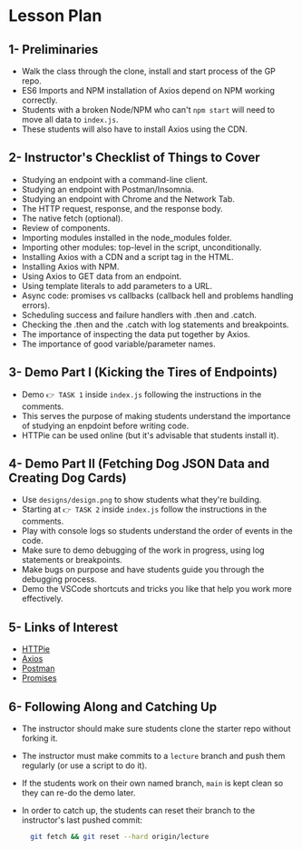 # Lesson Plan

## 1- Preliminaries

* Walk the class through the clone, install and start process of the GP repo.
* ES6 Imports and NPM installation of Axios depend on NPM working correctly.
* Students with a broken Node/NPM who can't `npm start` will need to move all data to `index.js`.
* These students will also have to install Axios using the CDN.

## 2- Instructor's Checklist of Things to Cover

* Studying an endpoint with a command-line client.
* Studying an endpoint with Postman/Insomnia.
* Studying an endpoint with Chrome and the Network Tab.
* The HTTP request, response, and the response body.
* The native fetch (optional).
* Review of components.
* Importing modules installed in the node_modules folder.
* Importing other modules: top-level in the script, unconditionally.
* Installing Axios with a CDN and a script tag in the HTML.
* Installing Axios with NPM.
* Using Axios to GET data from an endpoint.
* Using template literals to add parameters to a URL.
* Async code: promises vs callbacks (callback hell and problems handling errors).
* Scheduling success and failure handlers with .then and .catch.
* Checking the .then and the .catch with log statements and breakpoints.
* The importance of inspecting the data put together by Axios.
* The importance of good variable/parameter names.

## 3- Demo Part I (Kicking the Tires of Endpoints)

* Demo `👉 TASK 1` inside `index.js` following the instructions in the comments.
* This serves the purpose of making students understand the importance of studying an enpdoint before writing code.
* HTTPie can be used online (but it's advisable that students install it).

## 4- Demo Part II (Fetching Dog JSON Data and Creating Dog Cards)

* Use `designs/design.png` to show students what they're building.
* Starting at `👉 TASK 2` inside `index.js` follow the instructions in the comments.
* Play with console logs so students understand the order of events in the code.
* Make sure to demo debugging of the work in progress, using log statements or breakpoints.
* Make bugs on purpose and have students guide you through the debugging process.
* Demo the VSCode shortcuts and tricks you like that help you work more effectively.

## 5- Links of Interest

* [HTTPie](https://httpie.org/run)
* [Axios](https://github.com/axios/axios)
* [Postman](https://www.postman.com/downloads/)
* [Promises](http://jamesknelson.com/grokking-es6-promises-the-four-functions-you-need-to-avoid-callback-hell/)

## 6- Following Along and Catching Up

* The instructor should make sure students clone the starter repo without forking it.
* The instructor must make commits to a `lecture` branch and push them regularly (or use a script to do it).
* If the students work on their own named branch, `main` is kept clean so they can re-do the demo later.
* In order to catch up, the students can reset their branch to the instructor's last pushed commit:

  ```bash
    git fetch && git reset --hard origin/lecture
  ```
